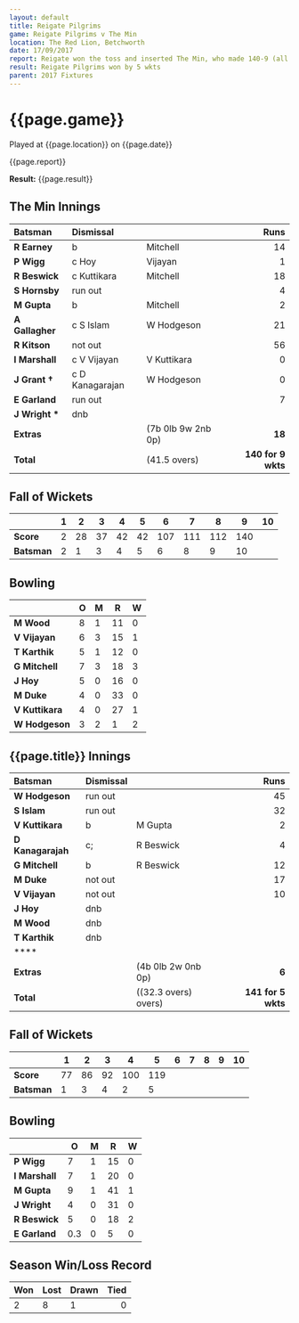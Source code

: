 ```yaml
---
layout: default
title: Reigate Pilgrims
game: Reigate Pilgrims v The Min
location: The Red Lion, Betchworth
date: 17/09/2017
report: Reigate won the toss and inserted The Min, who made 140-9 (all out)  Reigate replied with 141 for 5 wkts
result: Reigate Pilgrims won by 5 wkts
parent: 2017 Fixtures
---
```


# {{page.game}}

Played at {{page.location}} on {{page.date}}

{{page.report}}

**Result:** {{page.result}}

## The Min Innings

| Batsman | Dismissal | | Runs |
|:---|:---|---|---:|
| **R Earney** | b | Mitchell | 14 |
| **P Wigg** | c Hoy | Vijayan | 1 |
| **R Beswick** | c Kuttikara | Mitchell | 18 |
| **S Hornsby** | run out |  | 4 |
| **M Gupta** | b | Mitchell | 2 |
| **A Gallagher** | c S Islam | W Hodgeson | 21 |
| **R Kitson** | not out |  | 56 |
| **I Marshall** | c V Vijayan | V Kuttikara | 0 |
| **J Grant &#8224;** | c D Kanagarajan | W Hodgeson | 0 |
| **E Garland** | run out |  | 7 |
| **J Wright &#42;** | dnb |  |  |
| **Extras** | | (7b 0lb 9w 2nb 0p) | **18** |
| **Total** | | (41.5 overs) | **140 for 9 wkts** |

## Fall of Wickets

| | **1** | **2** | **3** | **4** | **5** | **6** | **7** | **8** | **9** | **10** |
|---|---|---|---|---|---|---|---|---|---|---|
| **Score** | 2 | 28 | 37 | 42 | 42 | 107 | 111 | 112 | 140 |  |
| **Batsman** | 2 | 1 | 3 | 4 | 5 | 6 | 8 | 9 | 10 |  |

## Bowling

| | O   | M | R  | W |
|---|---|---|---|---|
| **M Wood** | 8 | 1 | 11 | 0 |
| **V Vijayan** | 6 | 3 | 15 | 1 |
| **T Karthik** | 5 | 1 | 12 | 0 |
| **G Mitchell** | 7 | 3 | 18 | 3 |
| **J Hoy** | 5 | 0 | 16 | 0 |
| **M Duke** | 4 | 0 | 33 | 0 |
| **V Kuttikara** | 4 | 0 | 27 | 1 |
| **W Hodgeson** | 3 | 2 | 1 | 2 |

## {{page.title}} Innings

| Batsman | Dismissal | | Runs |
|:---|:---|---|---:|
| **W Hodgeson** | run out |  | 45 |
| **S Islam** | run out |  | 32 |
| **V Kuttikara** | b | M Gupta | 2 |
| **D Kanagarajah** | c; | R Beswick | 4 |
| **G Mitchell** | b | R Beswick | 12 |
| **M Duke** | not out |  | 17 |
| **V Vijayan** | not out |  | 10 |
| **J Hoy** | dnb |  |  |
| **M Wood** | dnb |  |  |
| **T Karthik** | dnb |  |  |
| **** |  |  |  |
| **Extras** | | (4b 0lb 2w 0nb 0p) | **6** |
| **Total** | | ((32.3 overs) overs) | **141 for 5 wkts** |

## Fall of Wickets

| | **1** | **2** | **3** | **4** | **5** | **6** | **7** | **8** | **9** | **10** |
|---|---|---|---|---|---|---|---|---|---|---|
| **Score** | 77 | 86 | 92 | 100 | 119 |  |  |  |  |  |
| **Batsman** | 1 | 3 | 4 | 2 | 5 |  |  |  |  |  |

## Bowling

| | O   | M | R  | W |
|---|---|---|---|---|
| **P Wigg** | 7 | 1 | 15 | 0 |
| **I Marshall** | 7 | 1 | 20 | 0 |
| **M Gupta** | 9 | 1 | 41 | 1 |
| **J Wright** | 4 | 0 | 31 | 0 |
| **R Beswick** | 5 | 0 | 18 | 2 |
| **E Garland** | 0.3 | 0 | 5 | 0 |

## Season Win/Loss Record

| Won | Lost | Drawn | Tied |
|:---|:---|---|---:|
| 2 | 8 | 1 | 0 |
